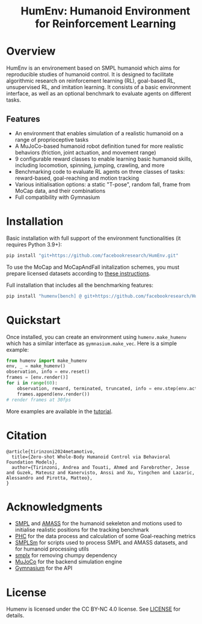 

<div id="user-content-toc">
  <ul align="center" style="list-style: none;">
    <summary>
      <h1> HumEnv: Humanoid Environment for Reinforcement Learning</h1>
    </summary>
  </ul>
</div>

# Overview

HumEnv is an environement based on SMPL humanoid which aims for reproducible studies of humanoid control. It is designed to facilitate algorithmic research on reinforcement learning (RL), goal-based RL, unsupervised RL, and imitation learning. It consists of a basic environment interface, as well as an optional benchmark to evaluate agents on different tasks.

## Features

 * An environment that enables simulation of a realistic humanoid on a range of proprioceptive tasks
 * A MuJoCo-based humanoid robot definition tuned for more realistic behaviors (friction, joint actuation, and movement range) 
 * 9 configurable reward classes to enable learning basic humanoid skills, including locomotion, spinning, jumping, crawling, and more
 * Benchmarking code to evaluate RL agents on three classes of tasks: reward-based, goal-reaching and motion tracking
 * Various initialisation options: a static "T-pose", random fall, frame from MoCap data, and their combinations
 * Full compatibility with Gymnasium 

# Installation

Basic installation with full support of the environment functionalities (it requires Python 3.9+):

```bash
pip install "git+https://github.com/facebookresearch/HumEnv.git"
```

To use the MoCap and MoCapAndFall initalization schemes, you must prepare licensed datasets according to [these instructions](data_preparation/README.md).

Full installation that includes all the benchmarking features:

```bash
pip install "humenv[bench] @ git+https://github.com/facebookresearch/HumEnv.git"
```

# Quickstart

Once installed, you can create an environment using `humenv.make_humenv` which has a similar interface as `gymnasium.make_vec`.
Here is a simple example:

```python
from humenv import make_humenv
env, _ = make_humenv()
observation, info = env.reset()
frames = [env.render()]
for i in range(60):
    observation, reward, terminated, truncated, info = env.step(env.action_space.sample())
    frames.append(env.render())
# render frames at 30fps
```

More examples are available in the [tutorial](tutorial.ipynb).

# Citation
```
@article{tirinzoni2024metamotivo,
  title={Zero-shot Whole-Body Humanoid Control via Behavioral Foundation Models},
  author={Tirinzoni, Andrea and Touati, Ahmed and Farebrother, Jesse and Guzek, Mateusz and Kanervisto, Anssi and Xu, Yingchen and Lazaric, Alessandro and Pirotta, Matteo},
}
```

# Acknowledgments

 * [SMPL](https://smpl.is.tue.mpg.de/) and [AMASS](https://amass.is.tue.mpg.de/) for the humanoid sekeleton and motions used to initialise realistic positions for the tracking benchmark
 * [PHC](https://github.com/ZhengyiLuo/PHC) for the data process and calculation of some Goal-reaching metrics
 * [SMPLSm](https://github.com/ZhengyiLuo/SMPLSim) for scripts used to process SMPL and AMASS datasets, and for humanoid processing utils
 * [smplx](https://github.com/vchoutas/smplx.git) for removing chumpy dependency
 * [MuJoCo](https://github.com/google-deepmind/mujoco) for the backend simulation engine
 * [Gymnasium](https://github.com/Farama-Foundation/Gymnasium) for the API 

# License

Humenv is licensed under the CC BY-NC 4.0 license. See [LICENSE](LICENSE) for details.
